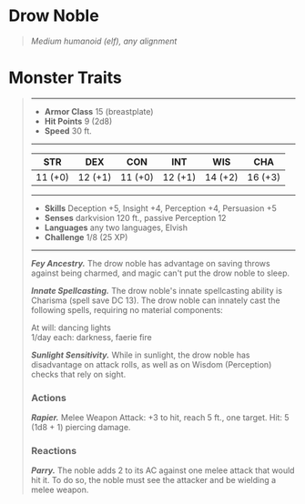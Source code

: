 # Drow Noble
>*Medium humanoid (elf), any alignment*
# Monster Traits
>___
>- **Armor Class** 15 (breastplate)
>- **Hit Points** 9 (2d8)
>- **Speed** 30 ft.
>___
>|STR|DEX|CON|INT|WIS|CHA|
>|:---:|:---:|:---:|:---:|:---:|:---:|
>|11 (+0)|12 (+1)|11 (+0)|12 (+1)|14 (+2)|16 (+3)|
>___
>- **Skills** Deception +5, Insight +4, Perception +4, Persuasion +5
>- **Senses** darkvision 120 ft., passive Perception 12
>- **Languages** any two languages, Elvish
>- **Challenge** 1/8 (25 XP)
>___
>***Fey Ancestry.*** The drow noble has advantage on saving throws against being charmed, and magic can't put the drow noble to sleep.  
>
>***Innate Spellcasting.*** The drow noble's innate spellcasting ability is Charisma (spell save DC 13). The drow noble can innately cast the following spells, requiring no material components:  
>
>At will: dancing lights  
>1/day each: darkness, faerie fire  
>
>
>***Sunlight Sensitivity.*** While in sunlight, the drow noble has disadvantage on attack rolls, as well as on Wisdom (Perception) checks that rely on sight.  
>
>### Actions
>***Rapier.*** Melee Weapon Attack: +3 to hit, reach 5 ft., one target. Hit: 5 (1d8 + 1) piercing damage.  
>
>### Reactions
>***Parry.*** The noble adds 2 to its AC against one melee attack that would hit it. To do so, the noble must see the attacker and be wielding a melee weapon.